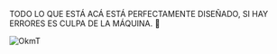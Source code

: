 <p align="center">
  
TODO LO QUE ESTÁ ACÁ ESTÁ PERFECTAMENTE DISEÑADO, SI HAY ERRORES ES CULPA DE LA MÁQUINA. 🍄
  
![OkmT](https://github.com/user-attachments/assets/2132bfed-2ae1-4d45-a7fe-8e20c1c9b508)
  
</p>
